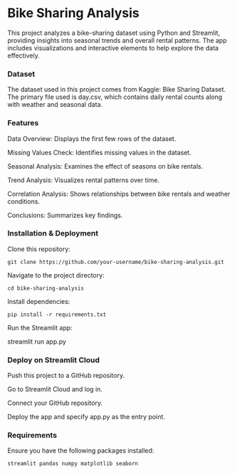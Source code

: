 # Bike Sharing Analysis

This project analyzes a bike-sharing dataset using Python and Streamlit, providing insights into seasonal trends and overall rental patterns. The app includes visualizations and interactive elements to help explore the data effectively.

### Dataset

The dataset used in this project comes from Kaggle: Bike Sharing Dataset. The primary file used is day.csv, which contains daily rental counts along with weather and seasonal data.

### Features

Data Overview: Displays the first few rows of the dataset.

Missing Values Check: Identifies missing values in the dataset.

Seasonal Analysis: Examines the effect of seasons on bike rentals.

Trend Analysis: Visualizes rental patterns over time.

Correlation Analysis: Shows relationships between bike rentals and weather conditions.

Conclusions: Summarizes key findings.

### Installation & Deployment

Clone this repository:

`git clone https://github.com/your-username/bike-sharing-analysis.git`

Navigate to the project directory:

`cd bike-sharing-analysis`

Install dependencies:

`pip install -r requirements.txt`

Run the Streamlit app:

streamlit run app.py

### Deploy on Streamlit Cloud

Push this project to a GitHub repository.

Go to Streamlit Cloud and log in.

Connect your GitHub repository.

Deploy the app and specify app.py as the entry point.

### Requirements

Ensure you have the following packages installed:

`streamlit
pandas
numpy
matplotlib
seaborn`

